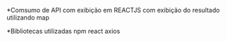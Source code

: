 *Comsumo de API com exibição em REACTJS com exibição do resultado utilizando map


*Bibliotecas utilizadas
    npm
    react
    axios

